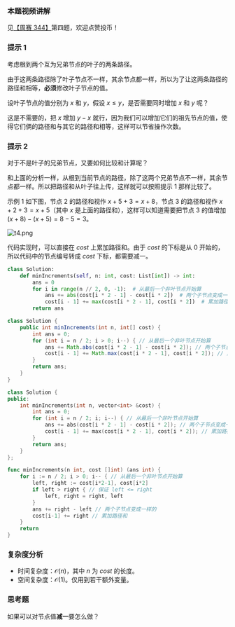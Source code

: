 ### 本题视频讲解

见[【周赛 344】](https://www.bilibili.com/video/BV1YL41187Rx/)第四题，欢迎点赞投币！

### 提示 1

考虑根到两个互为兄弟节点的叶子的两条路径。

由于这两条路径除了叶子节点不一样，其余节点都一样，所以为了让这两条路径的路径和相等，**必须**修改叶子节点的值。

设叶子节点的值分别为 $x$ 和 $y$，假设 $x\le y$，是否需要同时增加 $x$ 和 $y$ 呢？

这是不需要的，把 $x$ 增加 $y-x$ 就行，因为我们可以增加它们的祖先节点的值，使得它们俩的路径和与其它的路径和相等，这样可以节省操作次数。

### 提示 2

对于不是叶子的兄弟节点，又要如何比较和计算呢？

和上面的分析一样，从根到当前节点的路径，除了这两个兄弟节点不一样，其余节点都一样。所以把路径和从叶子往上传，这样就可以按照提示 1 那样比较了。

示例 1 如下图，节点 $2$ 的路径和视作 $x+5+3=x+8$，节点 $3$ 的路径和视作 $x+2+3=x+5$（其中 $x$ 是上面的路径和），这样可以知道需要把节点 $3$ 的值增加 $(x+8)-(x+5)=8-5=3$。

![t4.png](https://pic.leetcode.cn/1683430924-BmAZDc-t4.png)

代码实现时，可以直接在 $\textit{cost}$ 上累加路径和。由于 $\textit{cost}$ 的下标是从 $0$ 开始的，所以代码中的节点编号转成 $\textit{cost}$ 下标，都需要减一。

```py [sol1-Python3]
class Solution:
    def minIncrements(self, n: int, cost: List[int]) -> int:
        ans = 0
        for i in range(n // 2, 0, -1):  # 从最后一个非叶节点开始算
            ans += abs(cost[i * 2 - 1] - cost[i * 2])  # 两个子节点变成一样的
            cost[i - 1] += max(cost[i * 2 - 1], cost[i * 2])  # 累加路径和
        return ans
```

```java [sol1-Java]
class Solution {
    public int minIncrements(int n, int[] cost) {
        int ans = 0;
        for (int i = n / 2; i > 0; i--) { // 从最后一个非叶节点开始算
            ans += Math.abs(cost[i * 2 - 1] - cost[i * 2]); // 两个子节点变成一样的
            cost[i - 1] += Math.max(cost[i * 2 - 1], cost[i * 2]); // 累加路径和
        }
        return ans;
    }
}
```

```cpp [sol1-C++]
class Solution {
public:
    int minIncrements(int n, vector<int> &cost) {
        int ans = 0;
        for (int i = n / 2; i; i--) { // 从最后一个非叶节点开始算
            ans += abs(cost[i * 2 - 1] - cost[i * 2]); // 两个子节点变成一样的
            cost[i - 1] += max(cost[i * 2 - 1], cost[i * 2]); // 累加路径和
        }
        return ans;
    }
};
```

```go [sol1-Go]
func minIncrements(n int, cost []int) (ans int) {
	for i := n / 2; i > 0; i-- { // 从最后一个非叶节点开始算
		left, right := cost[i*2-1], cost[i*2]
		if left > right { // 保证 left <= right
			left, right = right, left
		}
		ans += right - left // 两个子节点变成一样的
		cost[i-1] += right // 累加路径和
	}
	return
}
```

### 复杂度分析

- 时间复杂度：$\mathcal{O}(n)$，其中 $n$ 为 $\textit{cost}$ 的长度。
- 空间复杂度：$\mathcal{O}(1)$。仅用到若干额外变量。

### 思考题

如果可以对节点值**减一**要怎么做？

